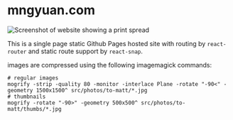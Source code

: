 # mngyuan.com

![Screenshot of website showing a print spread](screenshot.png)

This is a single page static Github Pages hosted site with routing by `react-router` and static route support by `react-snap`.

images are compressed using the following imagemagick commands:

```
# regular images
mogrify -strip -quality 80 -monitor -interlace Plane -rotate "-90<" -geometry 1500x1500^ src/photos/to-matt/*.jpg
# thumbnails
mogrify -rotate "-90>" -geometry 500x500^ src/photos/to-matt/thumbs/*.jpg
```
